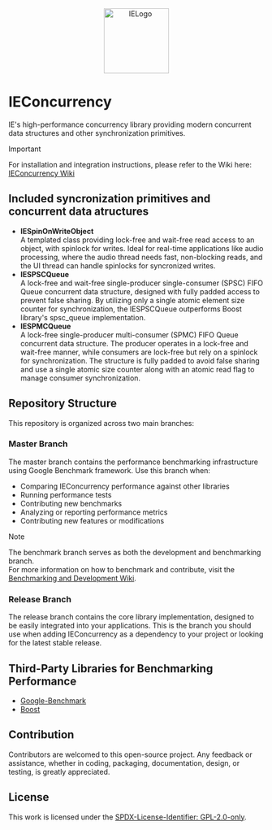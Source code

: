 <div align="center">
  <picture>
    <source media="(prefers-color-scheme: light)" srcset="https://github.com/Interactive-Echoes/IECore/raw/master/Resources/IE-Brand-Kit/IE-Logo-Alt-NoBg.png">
    <source media="(prefers-color-scheme: dark)" srcset="https://github.com/Interactive-Echoes/IECore/raw/master/Resources/IE-Brand-Kit/IE-Logo-NoBg.png">
  <img alt="IELogo" width="128">
  </picture>
</div>

# IEConcurrency
IE's high-performance concurrency library providing modern concurrent data structures and other synchronization primitives.

> [!IMPORTANT] 
> For installation and integration instructions, please refer to the Wiki here: [IEConcurrency Wiki](https://github.com/Interactive-Echoes/IEConcurrency/wiki)

## Included syncronization primitives and concurrent data atructures

- **IESpinOnWriteObject**  
A templated class providing lock-free and wait-free read access to an object, with spinlock for writes. Ideal for real-time applications like audio processing, where the audio thread needs fast, non-blocking reads, and the UI thread can handle spinlocks for syncronized writes.
- **IESPSCQueue**  
A lock-free and wait-free single-producer single-consumer (SPSC) FIFO Queue concurrent data structure, designed with fully padded access to prevent false sharing. By utilizing only a single atomic element size counter for synchronization, the IESPSCQueue outperforms Boost library's spsc_queue implementation.
- **IESPMCQueue**  
A lock-free single-producer multi-consumer (SPMC) FIFO Queue concurrent data structure. The producer operates in a lock-free and wait-free manner, while consumers are lock-free but rely on a spinlock for synchronization. The structure is fully padded to avoid false sharing and use a single atomic size counter along with an atomic read flag to manage consumer synchronization.

## Repository Structure
This repository is organized across two main branches:

### Master Branch
The master branch contains the performance benchmarking infrastructure using Google Benchmark framework. Use this branch when:
- Comparing IEConcurrency performance against other libraries
- Running performance tests
- Contributing new benchmarks
- Analyzing or reporting performance metrics
- Contributing new features or modifications
> [!NOTE]
> The benchmark branch serves as both the development and benchmarking branch.  
> For more information on how to benchmark and contribute, visit the [Benchmarking and Development Wiki](https://github.com/Interactive-Echoes/IEConcurrency/wiki/Benchmarking-and-Development).

### Release Branch
The release branch contains the core library implementation, designed to be easily integrated into your applications. This is the branch you should use when adding IEConcurrency as a dependency to your project or looking for the latest stable release.

## Third-Party Libraries for Benchmarking Performance
- [Google-Benchmark](https://github.com/google/benchmark)
- [Boost](https://github.com/boostorg/boost.git)

## Contribution
Contributors are welcomed to this open-source project. Any feedback or assistance, whether in coding, packaging, documentation, design, or testing, is greatly appreciated. 

## License
This work is licensed under the [SPDX-License-Identifier: GPL-2.0-only](./LICENSE).
